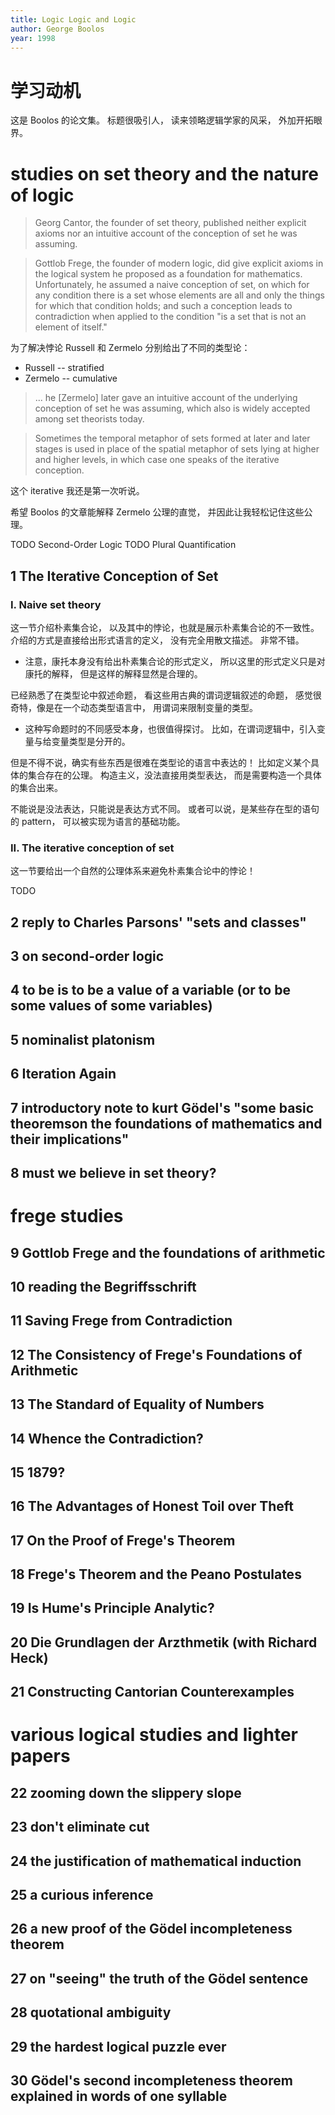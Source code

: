 ```yaml
---
title: Logic Logic and Logic
author: George Boolos
year: 1998
---
```


# 学习动机

这是 Boolos 的论文集。
标题很吸引人，
读来领略逻辑学家的风采，
外加开拓眼界。

# studies on set theory and the nature of logic

> Georg Cantor, the founder of set theory, published neither explicit
> axioms nor an intuitive account of the conception of set he was
> assuming.

> Gottlob Frege, the founder of modern logic, did give explicit axioms
> in the logical system he proposed as a foundation for mathematics.
> Unfortunately, he assumed a naive conception of set, on which for
> any condition there is a set whose elements are all and only the
> things for which that condition holds; and such a conception leads
> to contradiction when applied to the condition "is a set that is not
> an element of itself."

为了解决悖论 Russell 和 Zermelo 分别给出了不同的类型论：

- Russell -- stratified
- Zermelo -- cumulative

> ... he [Zermelo] later gave an intuitive account of the underlying
> conception of set he was assuming, which also is widely accepted
> among set theorists today.

> Sometimes the temporal metaphor of sets formed at later and later
> stages is used in place of the spatial metaphor of sets lying at
> higher and higher levels, in which case one speaks of the iterative
> conception.

这个 iterative 我还是第一次听说。

希望 Boolos 的文章能解释 Zermelo 公理的直觉，
并因此让我轻松记住这些公理。

TODO Second-Order Logic
TODO Plural Quantification

## 1 The Iterative Conception of Set

### I. Naive set theory

这一节介绍朴素集合论，
以及其中的悖论，也就是展示朴素集合论的不一致性。
介绍的方式是直接给出形式语言的定义，
没有完全用散文描述。
非常不错。

- 注意，康托本身没有给出朴素集合论的形式定义，
  所以这里的形式定义只是对康托的解释，
  但是这样的解释显然是合理的。

已经熟悉了在类型论中叙述命题，
看这些用古典的谓词逻辑叙述的命题，
感觉很奇特，像是在一个动态类型语言中，
用谓词来限制变量的类型。

- 这种写命题时的不同感受本身，也很值得探讨。
  比如，在谓词逻辑中，引入变量与给变量类型是分开的。

但是不得不说，确实有些东西是很难在类型论的语言中表达的！
比如定义某个具体的集合存在的公理。
构造主义，没法直接用类型表达，
而是需要构造一个具体的集合出来。

不能说是没法表达，只能说是表达方式不同。
或者可以说，是某些存在型的语句的 pattern，
可以被实现为语言的基础功能。

### II. The iterative conception of set

这一节要给出一个自然的公理体系来避免朴素集合论中的悖论！

TODO

## 2 reply to Charles Parsons' "sets and classes"
## 3 on second-order logic
## 4 to be is to be a value of a variable (or to be some values of some variables)
## 5 nominalist platonism
## 6 Iteration Again
## 7 introductory note to kurt Gödel's "some basic theoremson the foundations of mathematics and their implications"
## 8 must we believe in set theory?
# frege studies
## 9 Gottlob Frege and the foundations of arithmetic
## 10 reading the Begriffsschrift
## 11 Saving Frege from Contradiction
## 12 The Consistency of Frege's Foundations of Arithmetic
## 13 The Standard of Equality of Numbers
## 14 Whence the Contradiction?
## 15 1879?
## 16 The Advantages of Honest Toil over Theft
## 17 On the Proof of Frege's Theorem
## 18 Frege's Theorem and the Peano Postulates
## 19 Is Hume's Principle Analytic?
## 20 Die Grundlagen der Arzthmetik (with Richard Heck)
## 21 Constructing Cantorian Counterexamples
# various logical studies and lighter papers
## 22 zooming down the slippery slope
## 23 don't eliminate cut
## 24 the justification of mathematical induction
## 25 a curious inference
## 26 a new proof of the Gödel incompleteness theorem
## 27 on "seeing" the truth of the Gödel sentence
## 28 quotational ambiguity
## 29 the hardest logical puzzle ever
## 30 Gödel's second incompleteness theorem explained in words of one syllable
